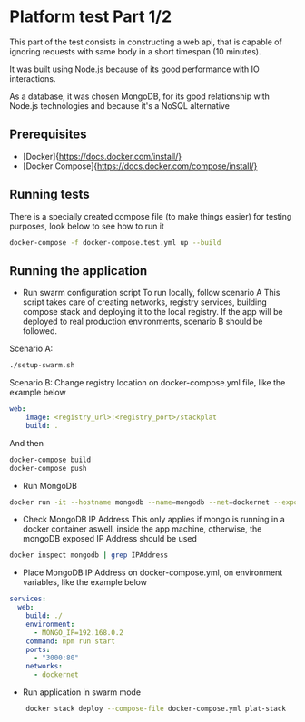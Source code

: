 # Platform test Part 1/2

This part of the test consists in constructing a web api, that is capable of ignoring requests with same body in a short timespan (10 minutes).

It was built using Node.js because of its good performance with IO interactions.

As a database, it was chosen MongoDB, for its good relationship with Node.js technologies and because it's a NoSQL alternative

## Prerequisites
- [Docker]{https://docs.docker.com/install/}
- [Docker Compose]{https://docs.docker.com/compose/install/}

## Running tests

There is a specially created compose file (to make things easier) for testing purposes, look below to see how to run it
```bash
docker-compose -f docker-compose.test.yml up --build
```

## Running the application

- Run swarm configuration script
To run locally, follow scenario A
This script takes care of creating networks, registry services, building compose stack and deploying it to the local registry.
If the app will be deployed to real production environments, scenario B should be followed.

Scenario A:
```bash
./setup-swarm.sh
```

Scenario B:
Change registry location on docker-compose.yml file, like the example below
```yml
web:
    image: <registry_url>:<registry_port>/stackplat
    build: .
```
And then
```bash
docker-compose build
docker-compose push
```

- Run MongoDB
```bash
docker run -it --hostname mongodb --name=mongodb --net=dockernet --expose=27017 mongo:3.4.19-jessie
```

- Check MongoDB IP Address
This only applies if mongo is running in a docker container aswell, inside the app machine, otherwise, the mongoDB exposed IP Address should be used
```bash
docker inspect mongodb | grep IPAddress
```

- Place MongoDB IP Address on docker-compose.yml, on environment variables, like the example below
```yml
services:
  web:
    build: ./
    environment:
      - MONGO_IP=192.168.0.2
    command: npm run start
    ports:
      - "3000:80"
    networks:
      - dockernet
```

- Run application in swarm mode
```bash
    docker stack deploy --compose-file docker-compose.yml plat-stack
```